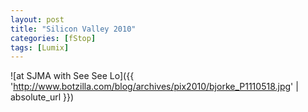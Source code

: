 ```yaml
---
layout: post
title: "Silicon Valley 2010"
categories: [fStop]
tags: [Lumix]
---
```



![at SJMA with See See Lo]({{ 'http://www.botzilla.com/blog/archives/pix2010/bjorke_P1110518.jpg' | absolute_url }})



